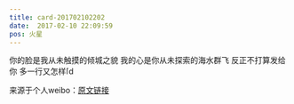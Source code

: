 ```yaml
---
title: card-201702102202
date:  2017-02-10 22:09:59
pos: 火星
---
```

你的脸是我从未触摸的倾城之貌   我的心是你从未探索的海水群飞 反正不打算发给你 多一行又怎样<span class="url-icon"><img alt=[doge] src="https://h5.sinaimg.cn/m/emoticon/icon/others/d_doge-be7f768d78.png" style="width:1em; height:1em;" /></span>

来源于个人weibo：[原文链接](https://m.weibo.cn/status/EuVZpFh1j?mblogid=EuVZpFh1j)